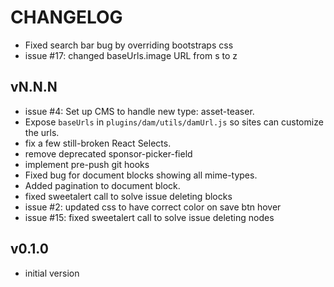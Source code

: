# CHANGELOG
* Fixed search bar bug by overriding bootstraps css 
* issue #17: changed baseUrls.image URL from s to z

## vN.N.N
* issue #4: Set up CMS to handle new type: asset-teaser.
* Expose `baseUrls` in `plugins/dam/utils/damUrl.js` so sites can customize the urls.
* fix a few still-broken React Selects.
* remove deprecated sponsor-picker-field
* implement pre-push git hooks
* Fixed bug for document blocks showing all mime-types.
* Added pagination to document block.
* fixed sweetalert call to solve issue deleting blocks
* issue #2: updated css to have correct color on save btn hover
* issue #15: fixed sweetalert call to solve issue deleting nodes

## v0.1.0
* initial version

